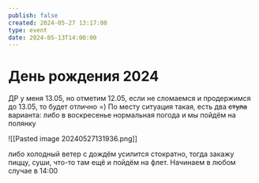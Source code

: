 ```yaml
---
publish: false
created: 2024-05-27 13:17:08
type: event
date: 2024-05-13T14:00:00
---
```

# День рождения 2024
ДР у меня 13.05, но отметим 12.05, если не сломаемся и продержимся до 13.05, то будет отлично =)
По месту ситуация такая, есть два ~~стула~~ варианта: либо в воскресенье нормальная погода и мы пойдём на полянку

![[Pasted image 20240527131936.png]]

либо холодный ветер с дождём усилится стократно, тогда закажу пиццу, суши, что-то там ещё и пойдём на флет.
Начинаем в любом случае в 14:00
